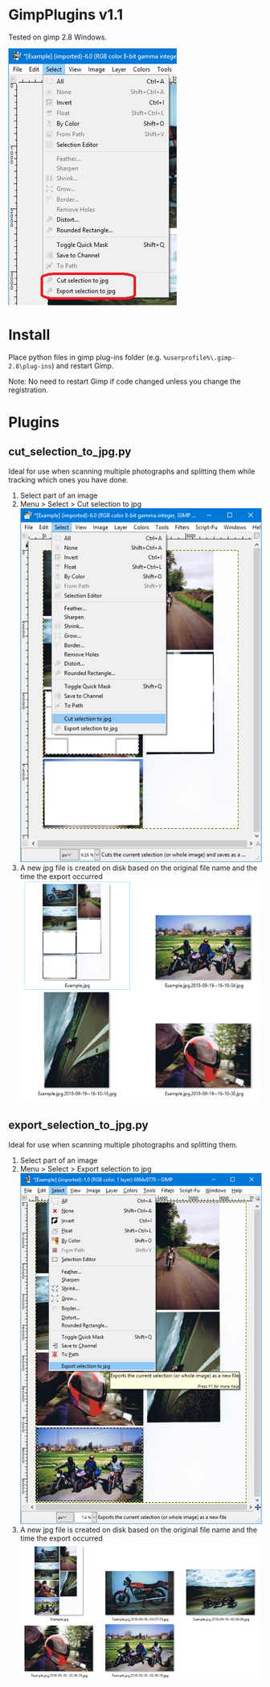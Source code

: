 # GimpPlugins v1.1
Tested on gimp 2.8 Windows.

![Menu](doc/menu.png "Menu")

# Install

 Place python files in gimp plug-ins folder (e.g. `%userprofile%\.gimp-2.8\plug-ins`) and restart Gimp.

 Note: No need to restart Gimp if code changed unless you change the registration.

 # Plugins

 ## cut_selection_to_jpg.py  

 Ideal for use when scanning multiple photographs and splitting them while tracking which ones you have done.

 1. Select part of an image
 2. Menu > Select > Cut selection to jpg  
![screenshot](doc/cut_selection_to_jpg-screenshot.png "screenshot")
 3. A new jpg file is created on disk based on the original file name and the time the export occurred  
 ![Files on disk](doc/cut_selection_to_jpg-screenshot-output.png "Files on disk")

 ## export_selection_to_jpg.py  

 Ideal for use when scanning multiple photographs and splitting them.

 1. Select part of an image
 2. Menu > Select > Export selection to jpg  
![screenshot](doc/export_selection_to_jpg-screenshot.png "screenshot")
 3. A new jpg file is created on disk based on the original file name and the time the export occurred  
 ![Files on disk](doc/export_selection_to_jpg-output.png "Files on disk")
